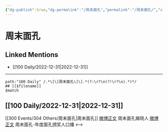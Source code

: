 ```yaml
---
{"dg-publish":true,"dg-permalink":"/周末面孔","permalink":"/周末面孔/","created":"2023-01-04T11:18:05.000+08:00","updated":"2023-02-26T00:50:22.000+08:00"}
---
```


# 周末面孔

## Linked Mentions
- [[100 Daily/2022-12-31\|2022-12-31]]


---

```expander
path:"100 Daily" /.*\[\[周末面孔\]\].*(?:\r?\n(?!\r?\n).*)*/
## [[$filename]]
$match
```
## [[100 Daily/2022-12-31\|2022-12-31]]
[[300 Events/304 Others/周末面孔\|周末面孔]]
[微博正文](https://m.weibo.cn/2286092114/4852739786155615) 周末面孔揭晓人
[微博正文](https://m.weibo.cn/2286092114/4852788599980957) 周末面孔-年度面孔颁奖人口播
<-->